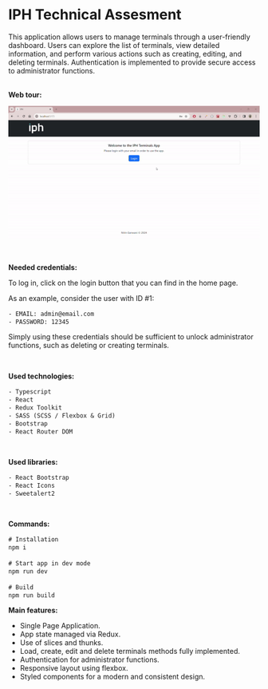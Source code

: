 # IPH Technical Assesment

This application allows users to manage terminals through a user-friendly dashboard. Users can explore the list of terminals, view detailed information, and perform various actions such as creating, editing, and deleting terminals. Authentication is implemented to provide secure access to administrator functions.
<br/>
<br/>

**Web tour:**
<br/>

![tour](./public/demo-IPH.gif)

<br/>

**Needed credentials:**

To log in, click on the login button that you can find in the home page.

As an example, consider the user with ID #1:

```
- EMAIL: admin@email.com
- PASSWORD: 12345
```

Simply using these credentials should be sufficient to unlock administrator functions, such as deleting or creating terminals.

<br/>

**Used technologies:**

```
- Typescript
- React
- Redux Toolkit
- SASS (SCSS / Flexbox & Grid)
- Bootstrap
- React Router DOM
```

<br/>

**Used libraries:**

```
- React Bootstrap
- React Icons
- Sweetalert2
```

<br/>

**Commands:**

```shell
# Installation
npm i

# Start app in dev mode
npm run dev

# Build
npm run build
```

**Main features:**

- Single Page Application.
- App state managed via Redux.
- Use of slices and thunks.
- Load, create, edit and delete terminals methods fully implemented.
- Authentication for administrator functions.
- Responsive layout using flexbox.
- Styled components for a modern and consistent design.
